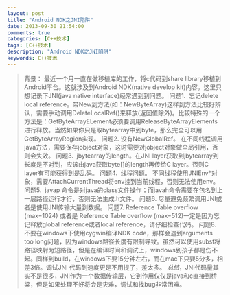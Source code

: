 ```yaml
---
layout: post
title: "Android NDK之JNI陷阱"
date: 2013-09-30 21:54:00
comments: true
categories: [C++技术]
tags: [C++技术]
description: "Android NDK之JNI陷阱"
keywords: C++技术
---
```


> 背景： 最近一个月一直在做移植库的工作，将c代码到share library移植到Android平台。这就涉及到Android NDK(native develop kit)内容。这里只想记录下JNI(java native interface)经常遇到到问题。
  问题1.  忘记delete local reference。带New到方法(如：NewByteArray)这样到方法比较好辨认，需要手动调用DeleteLocalRef()来释放(返回值除外)。比较特殊的一个方法是：GetByteArrayELement必须要调用ReleaseByteArrayElements进行释放。当然如果你只是取bytearray中到byte，那么完全可以用GetByteArrayRegion实现。
  问题2. 没有NewGlobalRef。 在不同线程调用java方法，需要保存jobject对象，这时需要对jobject对象做全局引用，否则会失效。
  问题3.  jbytearray的length。在JNI layer获取到jbytearray到长度是不对到，应该由java获取byte[]的length再传给C layer。否则C layer有可能获得到是乱码。
  问题4.  线程问题。 不同线程使用JNIEnv*对象，需要AttachCurrentThread将env挂到当前线程，否则无法使用env。
  问题5.  javap 命令是对java的class文件操作；而javah命令需要在包名到上一层路径运行才行，否则无法生成.h文件。
  问题6. 尽量避免频繁调用JNI或者是使用JNI传输大量到数据。
  问题7. Reference Table overflow (max=1024) 或者是 Reference Table overflow (max=512)一定是因为忘记释放global reference或者local reference，请仔细检查代码。
  问题8. 不要在windows下使用cygwin编译NDK code，那样会遇到arguments too long问题，因为windows路径长度有限制导致。虽然可以使用subst将路径映射为短路径，但是在编译时间和调试上，windows到孩子都是伤不起。同样到build，在windows下要15分钟左右，而在mac下只要5分多，相差3倍。调试JNI 代码到速度更是不用提了，差太多。
  *总结*，JNI代码量其实不是很多，JNI作为一个数据传输层，它到作用仅仅是java和c直接到桥梁，但是如果处理不好将会是灾难，调试和找bug非常困难。
